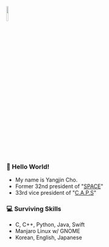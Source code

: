 <img src="https://user-images.githubusercontent.com/13748138/97760603-de874600-1b46-11eb-85df-9a0d6c28701a.jpg" height="10%">

### 👋 Hello World! 
- My name is Yangjin Cho.
- Former 32nd president of "[SPACE](https://paichai.space)"
- 33rd vice president of "[C.A.P.S](https://caps.dongguk.edu)"

### 💻 Surviving Skills 
- C, C++, Python, Java, Swift
- Manjaro Linux w/ GNOME
- Korean, English, Japanese
